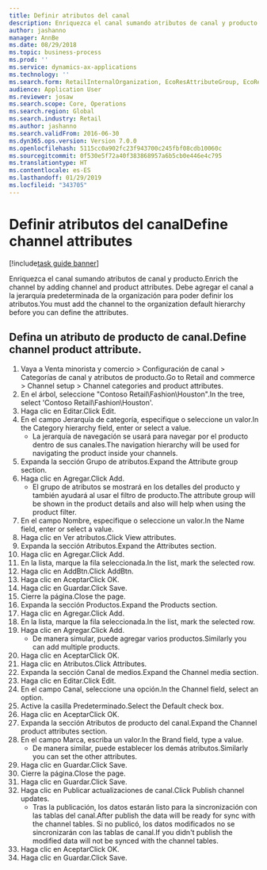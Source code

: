 ```yaml
---
title: Definir atributos del canal
description: Enriquezca el canal sumando atributos de canal y producto.
author: jashanno
manager: AnnBe
ms.date: 08/29/2018
ms.topic: business-process
ms.prod: ''
ms.service: dynamics-ax-applications
ms.technology: ''
ms.search.form: RetailInternalOrganization, EcoResAttributeGroup, EcoResAttributeGroupAttribute, RetailAddChannelItems, RetailCatalogProductAttributeValue, RetailMedia
audience: Application User
ms.reviewer: josaw
ms.search.scope: Core, Operations
ms.search.region: Global
ms.search.industry: Retail
ms.author: jashanno
ms.search.validFrom: 2016-06-30
ms.dyn365.ops.version: Version 7.0.0
ms.openlocfilehash: 5115cc0a902fc23f943700c245fbf08cdb10060c
ms.sourcegitcommit: 0f530e5f72a40f383868957a6b5cb0e446e4c795
ms.translationtype: HT
ms.contentlocale: es-ES
ms.lasthandoff: 01/29/2019
ms.locfileid: "343705"
---
```

# <a name="define-channel-attributes"></a><span data-ttu-id="83210-103">Definir atributos del canal</span><span class="sxs-lookup"><span data-stu-id="83210-103">Define channel attributes</span></span>

[!include[task guide banner](../includes/task-guide-banner.md)]

<span data-ttu-id="83210-104">Enriquezca el canal sumando atributos de canal y producto.</span><span class="sxs-lookup"><span data-stu-id="83210-104">Enrich the channel by adding channel and product attributes.</span></span> <span data-ttu-id="83210-105">Debe agregar el canal a la jerarquía predeterminada de la organización para poder definir los atributos.</span><span class="sxs-lookup"><span data-stu-id="83210-105">You must add the channel to the organization default hierarchy before you can define the attributes.</span></span>


## <a name="define-channel-product-attribute"></a><span data-ttu-id="83210-106">Defina un atributo de producto de canal.</span><span class="sxs-lookup"><span data-stu-id="83210-106">Define channel product attribute.</span></span>
1. <span data-ttu-id="83210-107">Vaya a Venta minorista y comercio > Configuración de canal > Categorías de canal y atributos de producto.</span><span class="sxs-lookup"><span data-stu-id="83210-107">Go to Retail and commerce > Channel setup > Channel categories and product attributes.</span></span>
2. <span data-ttu-id="83210-108">En el árbol, seleccione "Contoso Retail\Fashion\Houston".</span><span class="sxs-lookup"><span data-stu-id="83210-108">In the tree, select 'Contoso Retail\Fashion\Houston'.</span></span>
3. <span data-ttu-id="83210-109">Haga clic en Editar.</span><span class="sxs-lookup"><span data-stu-id="83210-109">Click Edit.</span></span>
4. <span data-ttu-id="83210-110">En el campo Jerarquía de categoría, especifique o seleccione un valor.</span><span class="sxs-lookup"><span data-stu-id="83210-110">In the Category hierarchy field, enter or select a value.</span></span>
    * <span data-ttu-id="83210-111">La jerarquía de navegación se usará para navegar por el producto dentro de sus canales.</span><span class="sxs-lookup"><span data-stu-id="83210-111">The navigation hierarchy will be used for navigating the product inside your channels.</span></span>  
5. <span data-ttu-id="83210-112">Expanda la sección Grupo de atributos.</span><span class="sxs-lookup"><span data-stu-id="83210-112">Expand the Attribute group section.</span></span>
6. <span data-ttu-id="83210-113">Haga clic en Agregar.</span><span class="sxs-lookup"><span data-stu-id="83210-113">Click Add.</span></span>
    * <span data-ttu-id="83210-114">El grupo de atributos se mostrará en los detalles del producto y también ayudará al usar el filtro de producto.</span><span class="sxs-lookup"><span data-stu-id="83210-114">The attribute group will be shown in the product details and also will help when using the product filter.</span></span>  
7. <span data-ttu-id="83210-115">En el campo Nombre, especifique o seleccione un valor.</span><span class="sxs-lookup"><span data-stu-id="83210-115">In the Name field, enter or select a value.</span></span>
8. <span data-ttu-id="83210-116">Haga clic en Ver atributos.</span><span class="sxs-lookup"><span data-stu-id="83210-116">Click View attributes.</span></span>
9. <span data-ttu-id="83210-117">Expanda la sección Atributos.</span><span class="sxs-lookup"><span data-stu-id="83210-117">Expand the Attributes section.</span></span>
10. <span data-ttu-id="83210-118">Haga clic en Agregar.</span><span class="sxs-lookup"><span data-stu-id="83210-118">Click Add.</span></span>
11. <span data-ttu-id="83210-119">En la lista, marque la fila seleccionada.</span><span class="sxs-lookup"><span data-stu-id="83210-119">In the list, mark the selected row.</span></span>
12. <span data-ttu-id="83210-120">Haga clic en AddBtn.</span><span class="sxs-lookup"><span data-stu-id="83210-120">Click AddBtn.</span></span>
13. <span data-ttu-id="83210-121">Haga clic en Aceptar</span><span class="sxs-lookup"><span data-stu-id="83210-121">Click OK.</span></span>
14. <span data-ttu-id="83210-122">Haga clic en Guardar.</span><span class="sxs-lookup"><span data-stu-id="83210-122">Click Save.</span></span>
15. <span data-ttu-id="83210-123">Cierre la página.</span><span class="sxs-lookup"><span data-stu-id="83210-123">Close the page.</span></span>
16. <span data-ttu-id="83210-124">Expanda la sección Productos.</span><span class="sxs-lookup"><span data-stu-id="83210-124">Expand the Products section.</span></span>
17. <span data-ttu-id="83210-125">Haga clic en Agregar.</span><span class="sxs-lookup"><span data-stu-id="83210-125">Click Add.</span></span>
18. <span data-ttu-id="83210-126">En la lista, marque la fila seleccionada.</span><span class="sxs-lookup"><span data-stu-id="83210-126">In the list, mark the selected row.</span></span>
19. <span data-ttu-id="83210-127">Haga clic en Agregar.</span><span class="sxs-lookup"><span data-stu-id="83210-127">Click Add.</span></span>
    * <span data-ttu-id="83210-128">De manera simular, puede agregar varios productos.</span><span class="sxs-lookup"><span data-stu-id="83210-128">Similarly you can add multiple products.</span></span>  
20. <span data-ttu-id="83210-129">Haga clic en Aceptar</span><span class="sxs-lookup"><span data-stu-id="83210-129">Click OK.</span></span>
21. <span data-ttu-id="83210-130">Haga clic en Atributos.</span><span class="sxs-lookup"><span data-stu-id="83210-130">Click Attributes.</span></span>
22. <span data-ttu-id="83210-131">Expanda la sección Canal de medios.</span><span class="sxs-lookup"><span data-stu-id="83210-131">Expand the Channel media section.</span></span>
23. <span data-ttu-id="83210-132">Haga clic en Editar.</span><span class="sxs-lookup"><span data-stu-id="83210-132">Click Edit.</span></span>
24. <span data-ttu-id="83210-133">En el campo Canal, seleccione una opción.</span><span class="sxs-lookup"><span data-stu-id="83210-133">In the Channel field, select an option.</span></span>
25. <span data-ttu-id="83210-134">Active la casilla Predeterminado.</span><span class="sxs-lookup"><span data-stu-id="83210-134">Select the Default check box.</span></span>
26. <span data-ttu-id="83210-135">Haga clic en Aceptar</span><span class="sxs-lookup"><span data-stu-id="83210-135">Click OK.</span></span>
27. <span data-ttu-id="83210-136">Expanda la sección Atributos de producto del canal.</span><span class="sxs-lookup"><span data-stu-id="83210-136">Expand the Channel product attributes section.</span></span>
28. <span data-ttu-id="83210-137">En el campo Marca, escriba un valor.</span><span class="sxs-lookup"><span data-stu-id="83210-137">In the Brand field, type a value.</span></span>
    * <span data-ttu-id="83210-138">De manera similar, puede establecer los demás atributos.</span><span class="sxs-lookup"><span data-stu-id="83210-138">Similarly you can set the other attributes.</span></span>  
29. <span data-ttu-id="83210-139">Haga clic en Guardar.</span><span class="sxs-lookup"><span data-stu-id="83210-139">Click Save.</span></span>
30. <span data-ttu-id="83210-140">Cierre la página.</span><span class="sxs-lookup"><span data-stu-id="83210-140">Close the page.</span></span>
31. <span data-ttu-id="83210-141">Haga clic en Guardar.</span><span class="sxs-lookup"><span data-stu-id="83210-141">Click Save.</span></span>
32. <span data-ttu-id="83210-142">Haga clic en Publicar actualizaciones de canal.</span><span class="sxs-lookup"><span data-stu-id="83210-142">Click Publish channel updates.</span></span>
    * <span data-ttu-id="83210-143">Tras la publicación, los datos estarán listo para la sincronización con las tablas del canal.</span><span class="sxs-lookup"><span data-stu-id="83210-143">After publish the data will be ready for sync with the channel tables.</span></span> <span data-ttu-id="83210-144">Si no publicó, los datos modificados no se sincronizarán con las tablas de canal.</span><span class="sxs-lookup"><span data-stu-id="83210-144">If you didn't publish the modified data will not be synced with the channel tables.</span></span>  
33. <span data-ttu-id="83210-145">Haga clic en Aceptar</span><span class="sxs-lookup"><span data-stu-id="83210-145">Click OK.</span></span>
34. <span data-ttu-id="83210-146">Haga clic en Guardar.</span><span class="sxs-lookup"><span data-stu-id="83210-146">Click Save.</span></span>

